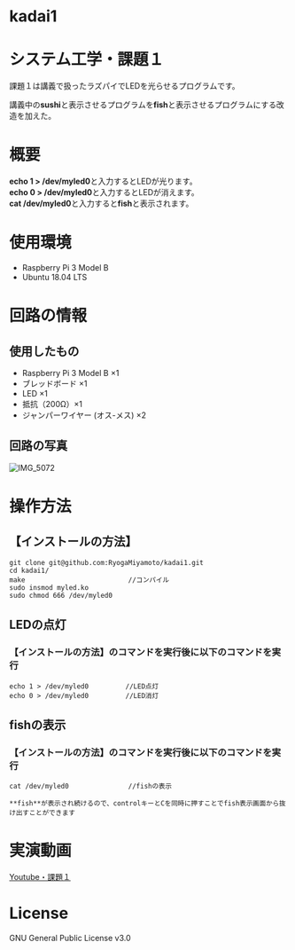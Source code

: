 # kadai1

# システム工学・課題１
課題１は講義で扱ったラズパイでLEDを光らせるプログラムです。  

講義中の**sushi**と表示させるプログラムを**fish**と表示させるプログラムにする改造を加えた。    

# 概要
**echo 1 > /dev/myled0**と入力するとLEDが光ります。  
**echo 0 > /dev/myled0**と入力するとLEDが消えます。  
**cat /dev/myled0**と入力すると**fish**と表示されます。  

# 使用環境
- Raspberry Pi 3 Model B  
- Ubuntu 18.04 LTS

# 回路の情報
## 使用したもの  
- Raspberry Pi 3 Model B ×1
- ブレッドボード ×1  
- LED ×1
- 抵抗（200Ω）×1
- ジャンパーワイヤー (オス-メス) ×2

## 回路の写真
![IMG_5072](https://user-images.githubusercontent.com/95730326/147661710-c274d459-a296-4fed-9e00-b9bd2fe60101.JPG)

# 操作方法
## 【インストールの方法】
```
git clone git@github.com:RyogaMiyamoto/kadai1.git
cd kadai1/  
make                          //コンパイル  
sudo insmod myled.ko  
sudo chmod 666 /dev/myled0
```
## LEDの点灯
### 【インストールの方法】のコマンドを実行後に以下のコマンドを実行
```  
echo 1 > /dev/myled0　　　　　 //LED点灯  
echo 0 > /dev/myled0 　　　　　//LED消灯
```

## fishの表示
### 【インストールの方法】のコマンドを実行後に以下のコマンドを実行
```   
cat /dev/myled0               //fishの表示  
```

```
**fish**が表示され続けるので、controlキーとCを同時に押すことでfish表示画面から抜け出すことができます
```
# 実演動画
[Youtube・課題１](https://youtu.be/IhJudgNxoRk)

# License
GNU General Public License v3.0
